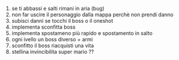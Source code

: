 1. se ti abbassi e salti rimani in aria (bug)
2. non far uscire il personaggio dalla mappa perchè non prendi danno
3. subisci danni se tocchi il boss o il oneshot
4. implementa sconfitta boss
5. implementa spostameno più rapido e spostamento in salto
6. ogni ivello un boss diverso + armi
7. sconfitto il boss riacquisti una vita
8. stellina invincibilita super mario ??